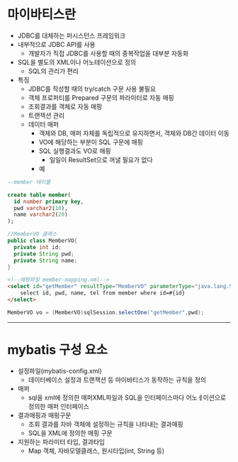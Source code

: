 # 마이바티스란
- JDBC를 대체하는 퍼시스턴스 프레임워크
- 내부적으로 JDBC API를 사용
  - 개발자가 직접 JDBC를 사용할 때의 중복작업을 대부분 자동화
- SQL을 별도의 XML이나 어노테이션으로 정의
  - SQL의 관리가 편리
- 특징
  - JDBC를 작성할 때의 try/catch 구문 사용 불필요
  - 객체 프로퍼티를 Prepared 구문의 파라미터로 자동 매핑
  - 조회결과를 객체로 자동 매핑
  - 트랜잭션 관리
  - 데이터 매퍼
    - 객체와 DB, 매퍼 자체를 독립적으로 유지하면서, 객체와 DB간 데이터 이동
    - VO에 해당하는 부분이 SQL 구문에 매핑
    - SQL 실행결과도 VO로 매핑
      - 일일이 ResultSet으로 꺼낼 필요가 없다
    - 예
```sql
--member 테이블

create table member(
  id number primary key,
  pwd varchar2(10),
  name varchar2(20)
);
```
```java
//MemberVO 클래스
public class MemberVO{
  private int id;
  private String pwd;
  private String name;
}
```
```html
<!--매핑파일 member-mapping.xml-->
<select id="getMember" resultType="MemberVO" parameterType="java.lang.String">
    select id, pwd, name, tel from member where id=#{id}
</select>
```
```java
MemberVO vo = (MemberVO)sqlSession.selectOne("getMember",pwd);   
```   


***

# mybatis 구성 요소
- 설정파일(mybatis-config.xml)
  - 데이터베이스 설정과 트랜잭션 등 마이바티스가 동작하는 규칙을 정의
- 매퍼
  - sql을 xml에 정의한 매퍼XML파일과 SQL을 인터페이스마다 어노ㅔ이션으로 정의한 매퍼 인터페이스
- 결과매핑과 매핑구문
  - 조회 결과를 자바 객체에 설정하는 규칙을 나타내는 결과매핑
  - SQL을 XML에 정의한 매핑 구문
- 지원하는 파라미터 타입, 결과타입
  - Map 객체, 자바모델클래스, 원시타입(int, String 등)
